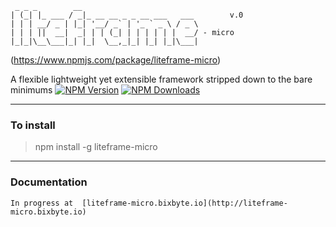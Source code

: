      _ _ _        __                          
    | (_| |_ ___ / _|_ __ __ _ _ __ ___   ___        v.0
    | | | __/ _ | |_| '__/ _` | '_ ` _ \ / _ \
    | | | ||  __|  _| | | (_| | | | | | |  __/ - micro
    |_|_|\__\___|_| |_|  \__,_|_| |_| |_|\___| 
                                    

(https://www.npmjs.com/package/liteframe-micro)

A flexible lightweight yet extensible framework stripped down to the bare minimums
[![NPM Version][npm-image]][npm-url]
[![NPM Downloads][downloads-image]][downloads-url]
<!-- [![Linux Version][linux-image]][npm-url] -->

----
### **To install**
> npm install -g liteframe-micro

----
### **Documentation** 
    In progress at  [liteframe-micro.bixbyte.io](http://liteframe-micro.bixbyte.io)

[npm-image]: https://img.shields.io/npm/v/liteframe.svg
[npm-url]: https://npmjs.org/package/liteframe-core
[downloads-image]: https://img.shields.io/npm/dm/liteframe.svg
[downloads-url]: https://npmjs.org/package/liteframe-core
[linux-image]: https://img.shields.io/travis/ianmin2/liteframe-core/master.svg?label=linux
[windows-image]: https://img.shields.io/appveyor/ci/dougwilson/liteframe-core/master.svg?label=windows

[test-image]: https://img.shields.io/coveralls/ianmin2/liteframe-core/master.svg

